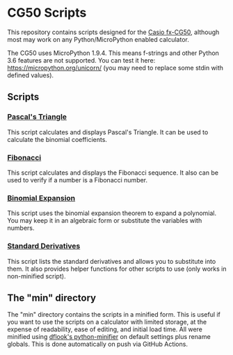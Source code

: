 # CG50 Scripts

This repository contains scripts designed for the [Casio fx-CG50](https://education.casio.co.uk/products/cg50), although most may work on any Python/MicroPython enabled calculator.

The CG50 uses MicroPython 1.9.4. This means f-strings and other Python 3.6 features are not supported. You can test it here: https://micropython.org/unicorn/ (you may need to replace some stdin with defined values).

## Scripts

### [Pascal's Triangle](pascal.py)

This script calculates and displays Pascal's Triangle. It can be used to calculate the binomial coefficients.

### [Fibonacci](fibonacci.py)

This script calculates and displays the Fibonacci sequence. It also can be used to verify if a number is a Fibonacci number.

### [Binomial Expansion](binomial_expand.py)

This script uses the binomial expansion theorem to expand a polynomial. You may keep it in an algebraic form or substitute the variables with numbers.

### [Standard Derivatives](std_derivatives.py)

This script lists the standard derivatives and allows you to substitute into them. It also provides helper functions for other scripts to use (only works in non-minified script).

## The "min" directory

The "min" directory contains the scripts in a minified form. This is useful if you want to use the scripts on a calculator with limited storage, at the expense of readability, ease of editing, and initial load time. All were minified using [dflook's python-minifier](https://github.com/dflook/python-minifier) on default settings plus rename globals. This is done automatically on push via GitHub Actions.
